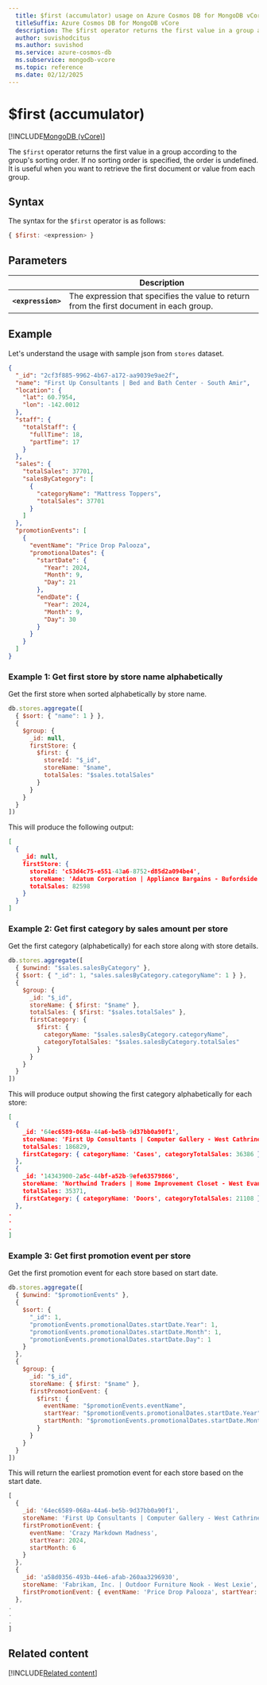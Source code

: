 ```yaml
---
  title: $first (accumulator) usage on Azure Cosmos DB for MongoDB vCore
  titleSuffix: Azure Cosmos DB for MongoDB vCore
  description: The $first operator returns the first value in a group according to the group's sorting order.
  author: suvishodcitus
  ms.author: suvishod
  ms.service: azure-cosmos-db
  ms.subservice: mongodb-vcore
  ms.topic: reference
  ms.date: 02/12/2025
---
```


# $first (accumulator)

[!INCLUDE[MongoDB (vCore)](~/reusable-content/ce-skilling/azure/includes/cosmos-db/includes/appliesto-mongodb-vcore.md)]

The `$first` operator returns the first value in a group according to the group's sorting order. If no sorting order is specified, the order is undefined. It is useful when you want to retrieve the first document or value from each group.

## Syntax

The syntax for the `$first` operator is as follows:

```javascript
{ $first: <expression> }
```

## Parameters

| | Description |
| --- | --- |
| **`<expression>`** | The expression that specifies the value to return from the first document in each group. |

## Example

Let's understand the usage with sample json from `stores` dataset.

```json
{
  "_id": "2cf3f885-9962-4b67-a172-aa9039e9ae2f",
  "name": "First Up Consultants | Bed and Bath Center - South Amir",
  "location": {
    "lat": 60.7954,
    "lon": -142.0012
  },
  "staff": {
    "totalStaff": {
      "fullTime": 18,
      "partTime": 17
    }
  },
  "sales": {
    "totalSales": 37701,
    "salesByCategory": [
      {
        "categoryName": "Mattress Toppers",
        "totalSales": 37701
      }
    ]
  },
  "promotionEvents": [
    {
      "eventName": "Price Drop Palooza",
      "promotionalDates": {
        "startDate": {
          "Year": 2024,
          "Month": 9,
          "Day": 21
        },
        "endDate": {
          "Year": 2024,
          "Month": 9,
          "Day": 30
        }
      }
    }
  ]
}
```

### Example 1: Get first store by store name alphabetically

Get the first store when sorted alphabetically by store name.

```javascript
db.stores.aggregate([
  { $sort: { "name": 1 } },
  {
    $group: {
      _id: null,
      firstStore: {
        $first: {
          storeId: "$_id",
          storeName: "$name",
          totalSales: "$sales.totalSales"
        }
      }
    }
  }
])
```

This will produce the following output:

```json
[
  {
    _id: null,
    firstStore: {
      storeId: 'c53d4c75-e551-43a6-8752-d85d2a094be4',
      storeName: 'Adatum Corporation | Appliance Bargains - Bufordside',
      totalSales: 82598
    }
  }
]
```

### Example 2: Get first category by sales amount per store

Get the first category (alphabetically) for each store along with store details.

```javascript
db.stores.aggregate([
  { $unwind: "$sales.salesByCategory" },
  { $sort: { "_id": 1, "sales.salesByCategory.categoryName": 1 } },
  {
    $group: {
      _id: "$_id",
      storeName: { $first: "$name" },
      totalSales: { $first: "$sales.totalSales" },
      firstCategory: {
        $first: {
          categoryName: "$sales.salesByCategory.categoryName",
          categoryTotalSales: "$sales.salesByCategory.totalSales"
        }
      }
    }
  }
])
```

This will produce output showing the first category alphabetically for each store:

```json
[
  {
    _id: '64ec6589-068a-44a6-be5b-9d37bb0a90f1',
    storeName: 'First Up Consultants | Computer Gallery - West Cathrine',
    totalSales: 186829,
    firstCategory: { categoryName: 'Cases', categoryTotalSales: 36386 }
  },
  {
    _id: '14343900-2a5c-44bf-a52b-9efe63579866',
    storeName: 'Northwind Traders | Home Improvement Closet - West Evanside',
    totalSales: 35371,
    firstCategory: { categoryName: 'Doors', categoryTotalSales: 21108 }
  },
.
.
.
]
```

### Example 3: Get first promotion event per store

Get the first promotion event for each store based on start date.

```javascript
db.stores.aggregate([
  { $unwind: "$promotionEvents" },
  { 
    $sort: { 
      "_id": 1, 
      "promotionEvents.promotionalDates.startDate.Year": 1,
      "promotionEvents.promotionalDates.startDate.Month": 1,
      "promotionEvents.promotionalDates.startDate.Day": 1
    }
  },
  {
    $group: {
      _id: "$_id",
      storeName: { $first: "$name" },
      firstPromotionEvent: {
        $first: {
          eventName: "$promotionEvents.eventName",
          startYear: "$promotionEvents.promotionalDates.startDate.Year",
          startMonth: "$promotionEvents.promotionalDates.startDate.Month"
        }
      }
    }
  }
])
```

This will return the earliest promotion event for each store based on the start date.

```javascript
[
  {
    _id: '64ec6589-068a-44a6-be5b-9d37bb0a90f1',
    storeName: 'First Up Consultants | Computer Gallery - West Cathrine',
    firstPromotionEvent: {
      eventName: 'Crazy Markdown Madness',
      startYear: 2024,
      startMonth: 6
    }
  },
  {
    _id: 'a58d0356-493b-44e6-afab-260aa3296930',
    storeName: 'Fabrikam, Inc. | Outdoor Furniture Nook - West Lexie',
    firstPromotionEvent: { eventName: 'Price Drop Palooza', startYear: 2023, startMonth: 9 }
  },
.
.
.
]
```

## Related content

[!INCLUDE[Related content](../includes/related-content.md)]

